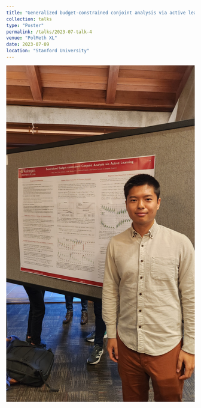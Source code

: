 ```yaml
---
title: "Generalized budget-constrained conjoint analysis via active learning"
collection: talks
type: "Poster"
permalink: /talks/2023-07-talk-4
venue: "PolMeth XL"
date: 2023-07-09
location: "Stanford University"
---
```


![polmethxl](../images/polmethxl.jpg)
